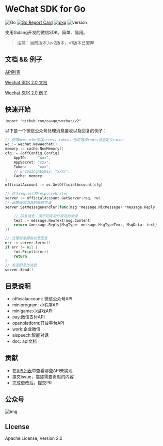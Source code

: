 # WeChat SDK for Go

![Go](https://github.com/oaago/wechat/workflows/Go/badge.svg?branch=release-2.0)
[![Go Report Card](https://goreportcard.com/badge/github.com/oaago/wechat)](https://goreportcard.com/report/github.com/oaago/wechat)
[![pkg](https://img.shields.io/badge/dev-reference-007d9c?logo=go&logoColor=white&style=flat)](https://pkg.go.dev/github.com/oaago/wechat/v2?tab=doc)
![version](https://img.shields.io/badge/version-v2-green)

使用Golang开发的微信SDK，简单、易用。
> 注意：当前版本为v2版本，v1版本已废弃

## 文档 && 例子

[API列表](https://github.com/oaago/wechat/tree/v2/doc/api)

[Wechat SDK 2.0 文档](https://silenceper.com/wechat)

[Wechat SDK 2.0 例子](https://github.com/gowechat/example)

## 快速开始

```
import "github.com/oaago/wechat/v2"
```

以下是一个微信公众号处理消息接收以及回复的例子：

```go
// 使用memcache保存access_token，也可选择redis或自定义cache
wc := wechat.NewWechat()
memory := cache.NewMemory()
cfg := &offConfig.Config{
    AppID:     "xxx",
    AppSecret: "xxx",
    Token:     "xxx",
    // EncodingAESKey: "xxxx",
    Cache: memory,
}
officialAccount := wc.GetOfficialAccount(cfg)

// 传入request和responseWriter
server := officialAccount.GetServer(req, rw)
// 设置接收消息的处理方法
server.SetMessageHandler(func(msg *message.MixMessage) *message.Reply {

    // 回复消息：演示回复用户发送的消息
    text := message.NewText(msg.Content)
    return &message.Reply{MsgType: message.MsgTypeText, MsgData: text}
})

// 处理消息接收以及回复
err := server.Serve()
if err != nil {
    fmt.Println(err)
    return
}
// 发送回复的消息
server.Send()

```

## 目录说明

- officialaccount: 微信公众号API
- miniprogram: 小程序API
- minigame:小游戏API
- pay:微信支付API
- openplatform:开放平台API
- work:企业微信
- aispeech:智能对话
- doc: api文档

## 贡献

- 在[API列表](https://github.com/oaago/wechat/tree/v2/doc/api)中查看哪些API未实现
- 提交issue，描述需要贡献的内容
- 完成更改后，提交PR

## 公众号

![img](https://silenceper.oss-cn-beijing.aliyuncs.com/qrcode/search_study_program.png)

## License

Apache License, Version 2.0

